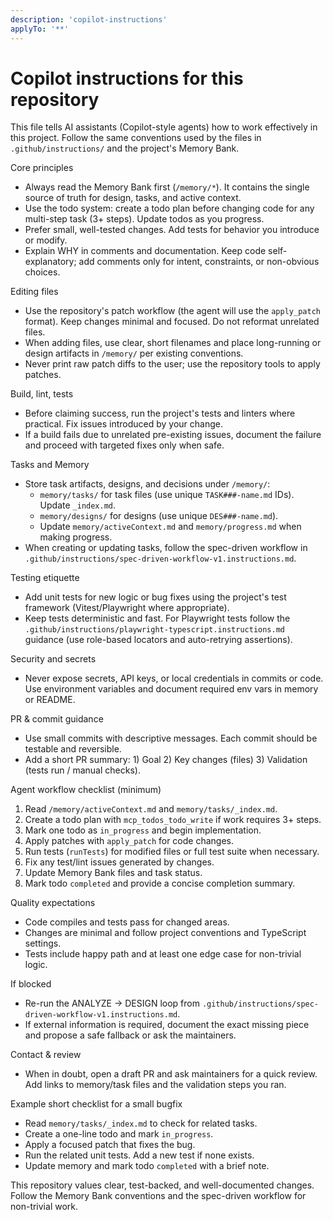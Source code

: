 ```yaml
---
description: 'copilot-instructions'
applyTo: '**'
---
```


# Copilot instructions for this repository

This file tells AI assistants (Copilot-style agents) how to work effectively in this project. Follow the same conventions used by the files in `.github/instructions/` and the project's Memory Bank.

Core principles

- Always read the Memory Bank first (`/memory/*`). It contains the single source of truth for design, tasks, and active context.
- Use the todo system: create a todo plan before changing code for any multi-step task (3+ steps). Update todos as you progress.
- Prefer small, well-tested changes. Add tests for behavior you introduce or modify.
- Explain WHY in comments and documentation. Keep code self-explanatory; add comments only for intent, constraints, or non-obvious choices.

Editing files

- Use the repository's patch workflow (the agent will use the `apply_patch` format). Keep changes minimal and focused. Do not reformat unrelated files.
- When adding files, use clear, short filenames and place long-running or design artifacts in `/memory/` per existing conventions.
- Never print raw patch diffs to the user; use the repository tools to apply patches.

Build, lint, tests

- Before claiming success, run the project's tests and linters where practical. Fix issues introduced by your change.
- If a build fails due to unrelated pre-existing issues, document the failure and proceed with targeted fixes only when safe.

Tasks and Memory

- Store task artifacts, designs, and decisions under `/memory/`:
  - `memory/tasks/` for task files (use unique `TASK###-name.md` IDs). Update `_index.md`.
  - `memory/designs/` for designs (use unique `DES###-name.md`).
  - Update `memory/activeContext.md` and `memory/progress.md` when making progress.
- When creating or updating tasks, follow the spec-driven workflow in `.github/instructions/spec-driven-workflow-v1.instructions.md`.

Testing etiquette

- Add unit tests for new logic or bug fixes using the project's test framework (Vitest/Playwright where appropriate).
- Keep tests deterministic and fast. For Playwright tests follow the `.github/instructions/playwright-typescript.instructions.md` guidance (use role-based locators and auto-retrying assertions).

Security and secrets

- Never expose secrets, API keys, or local credentials in commits or code. Use environment variables and document required env vars in memory or README.

PR & commit guidance

- Use small commits with descriptive messages. Each commit should be testable and reversible.
- Add a short PR summary: 1) Goal 2) Key changes (files) 3) Validation (tests run / manual checks).

Agent workflow checklist (minimum)

1. Read `/memory/activeContext.md` and `memory/tasks/_index.md`.
2. Create a todo plan with `mcp_todos_todo_write` if work requires 3+ steps.
3. Mark one todo as `in_progress` and begin implementation.
4. Apply patches with `apply_patch` for code changes.
5. Run tests (`runTests`) for modified files or full test suite when necessary.
6. Fix any test/lint issues generated by changes.
7. Update Memory Bank files and task status.
8. Mark todo `completed` and provide a concise completion summary.

Quality expectations

- Code compiles and tests pass for changed areas.
- Changes are minimal and follow project conventions and TypeScript settings.
- Tests include happy path and at least one edge case for non-trivial logic.

If blocked

- Re-run the ANALYZE → DESIGN loop from `.github/instructions/spec-driven-workflow-v1.instructions.md`.
- If external information is required, document the exact missing piece and propose a safe fallback or ask the maintainers.

Contact & review

- When in doubt, open a draft PR and ask maintainers for a quick review. Add links to memory/task files and the validation steps you ran.

Example short checklist for a small bugfix

- Read `memory/tasks/_index.md` to check for related tasks.
- Create a one-line todo and mark `in_progress`.
- Apply a focused patch that fixes the bug.
- Run the related unit tests. Add a new test if none exists.
- Update memory and mark todo `completed` with a brief note.

This repository values clear, test-backed, and well-documented changes. Follow the Memory Bank conventions and the spec-driven workflow for non-trivial work.
